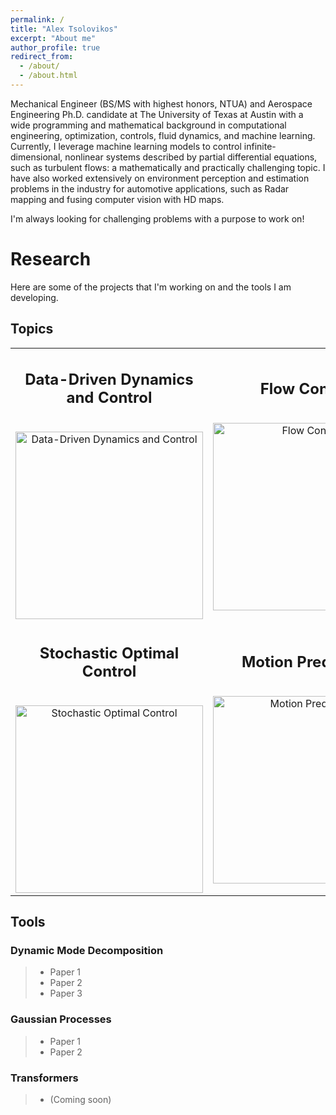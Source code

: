 ```yaml
---
permalink: /
title: "Alex Tsolovikos"
excerpt: "About me"
author_profile: true
redirect_from: 
  - /about/
  - /about.html
---
```


Mechanical Engineer (BS/MS with highest honors, NTUA) and Aerospace Engineering Ph.D. candidate at The University of Texas at Austin with a wide programming and mathematical background in computational engineering, optimization, controls, fluid dynamics, and machine learning. Currently, I leverage machine learning models to control infinite-dimensional, nonlinear systems described by partial differential equations, such as turbulent flows: a mathematically and practically challenging topic. I have also worked extensively on environment perception and estimation problems in the industry for automotive applications, such as Radar mapping and fusing computer vision with HD maps.

I'm always looking for challenging problems with a purpose to work on!


# Research

Here are some of the projects that I'm working on and the tools I am developing.

## Topics


<table style="margin-left: auto; margin-right: auto; border: 0px solid black;">
<tbody>
<tr>
<td style="width: 350px; text-align: center; border: 0px solid black;">
<h2>Data-Driven Dynamics and Control</h2>
<br /><img src="https://alextsolovikos.github.io/docs/deep_gp_koopman_example.png" alt="Data-Driven Dynamics and Control" height="300"/></td>
<td style="width: 350px; text-align: center;">
<h2>Flow Control</h2>
<br /><img src="https://alextsolovikos.github.io/docs/multiple_lsms_dns_overview.png" alt="Flow Control" height="300"/></td>
</tr>
<tr>
<td style="width: 350px; text-align: center;">
<h2>Stochastic Optimal Control</h2>
<br /><img src="https://alextsolovikos.github.io/docs/greedy_covariance_2d.png" alt="Stochastic Optimal Control" height="300"/></td>
<td style="width: 350px; text-align: center;">
<h2>Motion Prediction</h2>
<br /><img src="https://alextsolovikos.github.io/docs/transformer-example-prediction.png" alt="Motion Prediction" height="300"/></td>
</tr>
</tbody>
</table>


## Tools


### Dynamic Mode Decomposition
> - Paper 1
> - Paper 2
> - Paper 3

### Gaussian Processes
> - Paper 1
> - Paper 2

### Transformers
> - (Coming soon)




